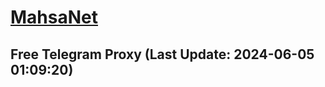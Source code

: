 
# [MahsaNet](https://t.me/mahsa_net)
## Free Telegram Proxy (Last Update: 2024-06-05 01:09:20)

    